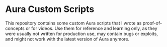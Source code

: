 Aura Custom Scripts
=============================================================================

This repository contains some custom Aura scripts that I wrote as proof-of-
concepts or for videos. Use them for reference and learning only, as they
were usually not written for production use, may contain bugs or exploits,
and might not work with the latest version of Aura anymore.
